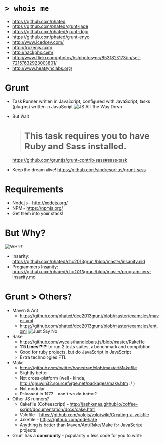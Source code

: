 # `> whois me`

* https://github.com/phated
* https://github.com/phated/grunt-jade
* https://github.com/phated/grunt-dojo
* https://github.com/phated/grunt-enyo
* http://www.iceddev.com/
* http://frozenjs.com/
* http://hackphx.com/
* http://www.flickr.com/photos/hslphotosync/8531823173/in/set-72157632923003801/
* http://www.heatsynclabs.org/

# Grunt

* Task Runner written in JavaScript, configured with JavaScript, tasks (plugins) written in JavaScript
	![JS All The Way Down](http://lunar.lostgarden.com/gfx/TurtlesAllTheWayDown-small.jpg)
* But Wait
	> # This task requires you to have Ruby and Sass installed.

	https://github.com/gruntjs/grunt-contrib-sass#sass-task
* Keep the dream alive! https://github.com/sindresorhus/grunt-sass

# Requirements

* Node.js - http://nodejs.org/
* NPM - https://npmjs.org/
* Get them into your stack!

# But Why?

![WHY?](http://i18.fastpic.ru/big/2011/0808/66/889d926b39b762816ac6daee50c7de66.jpg)

* Insanity: https://github.com/phated/dcc2013grunt/blob/master/insanity.md
* Programmers Insanity: https://github.com/phated/dcc2013grunt/blob/master/programmers-insanity.md

# Grunt > Others?

* Maven & Ant
	* https://github.com/phated/dcc2013grunt/blob/master/examples/maven.xml
	* https://github.com/phated/dcc2013grunt/blob/master/examples/ant.xml
	![Just Say No](http://sealgreen.files.wordpress.com/2012/07/just-say-no.jpg)
* Rake
	* https://github.com/wycats/handlebars.js/blob/master/Rakefile
	* **115 Lines!?!?!** to run 2 tests suites, a benchmark and compilation
	* Good for ruby projects, but do JavaScript in JavaScript
	* Extra technologies FTL
* Make
	* https://github.com/twitter/bootstrap/blob/master/Makefile
	* Slightly better
	* Not cross-platform (well - kinda, http://gnuwin32.sourceforge.net/packages/make.htm :/ )
	* Not modular
	* Released in 1977 - can't we do better?
* Other JS runners?
	* Cakefile (Coffeescript) - http://jashkenas.github.io/coffee-script/documentation/docs/cake.html
	* Volofile - https://github.com/volojs/volo/wiki/Creating-a-volofile
	* Jakefile - https://github.com/mde/jake
	* Anything is better than Maven/Ant/Rake/Make for JavaScript projects
* Grunt has a **community** - popularity = less code for you to write